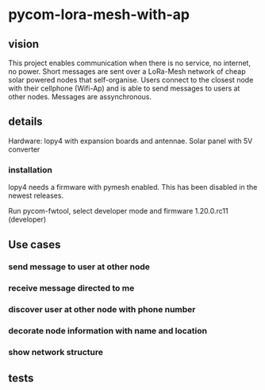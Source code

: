 # pycom-lora-mesh-with-ap

## vision
This project enables communication when there is no service, no internet, no power. Short messages are sent over a LoRa-Mesh network of cheap solar powered nodes that self-organise. Users connect to the closest node with their cellphone (Wifi-Ap) and is able to send messages to users at other nodes. Messages are assynchronous. 

## details
Hardware: lopy4 with expansion boards and antennae. Solar panel with 5V converter

### installation
lopy4 needs a firmware with pymesh enabled. This has been disabled in the newest releases.

Run pycom-fwtool, select developer mode and firmware 1.20.0.rc11 (developer)

## Use cases

### send message to user at other node

### receive message directed to me

### discover user at other node with phone number

### decorate node information with name and location

### show network structure

## tests
